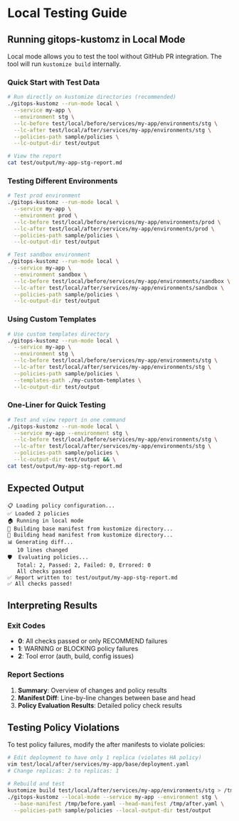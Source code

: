 # Local Testing Guide

## Running gitops-kustomz in Local Mode

Local mode allows you to test the tool without GitHub PR integration. The tool will run `kustomize build` internally.

### Quick Start with Test Data

```bash
# Run directly on kustomize directories (recommended)
./gitops-kustomz --run-mode local \
  --service my-app \
  --environment stg \
  --lc-before test/local/before/services/my-app/environments/stg \
  --lc-after test/local/after/services/my-app/environments/stg \
  --policies-path sample/policies \
  --lc-output-dir test/output

# View the report
cat test/output/my-app-stg-report.md
```

### Testing Different Environments

```bash
# Test prod environment
./gitops-kustomz --run-mode local \
  --service my-app \
  --environment prod \
  --lc-before test/local/before/services/my-app/environments/prod \
  --lc-after test/local/after/services/my-app/environments/prod \
  --policies-path sample/policies \
  --lc-output-dir test/output

# Test sandbox environment
./gitops-kustomz --run-mode local \
  --service my-app \
  --environment sandbox \
  --lc-before test/local/before/services/my-app/environments/sandbox \
  --lc-after test/local/after/services/my-app/environments/sandbox \
  --policies-path sample/policies \
  --lc-output-dir test/output
```

### Using Custom Templates

```bash
# Use custom templates directory
./gitops-kustomz --run-mode local \
  --service my-app \
  --environment stg \
  --lc-before test/local/before/services/my-app/environments/stg \
  --lc-after test/local/after/services/my-app/environments/stg \
  --policies-path sample/policies \
  --templates-path ./my-custom-templates \
  --lc-output-dir test/output
```

### One-Liner for Quick Testing

```bash
# Test and view report in one command
./gitops-kustomz --run-mode local \
  --service my-app --environment stg \
  --lc-before test/local/before/services/my-app/environments/stg \
  --lc-after test/local/after/services/my-app/environments/stg \
  --policies-path sample/policies \
  --lc-output-dir test/output && \
cat test/output/my-app-stg-report.md
```

## Expected Output

```
📋 Loading policy configuration...
✅ Loaded 2 policies
🏠 Running in local mode
🔨 Building base manifest from kustomize directory...
🔨 Building head manifest from kustomize directory...
📊 Generating diff...
   10 lines changed
🛡️  Evaluating policies...
   Total: 2, Passed: 2, Failed: 0, Errored: 0
   All checks passed
✅ Report written to: test/output/my-app-stg-report.md
✅ All checks passed!
```

## Interpreting Results

### Exit Codes
- **0**: All checks passed or only RECOMMEND failures
- **1**: WARNING or BLOCKING policy failures
- **2**: Tool error (auth, build, config issues)

### Report Sections
1. **Summary**: Overview of changes and policy results
2. **Manifest Diff**: Line-by-line changes between base and head
3. **Policy Evaluation Results**: Detailed policy check results

## Testing Policy Violations

To test policy failures, modify the after manifests to violate policies:

```bash
# Edit deployment to have only 1 replica (violates HA policy)
vim test/local/after/services/my-app/base/deployment.yaml
# Change replicas: 2 to replicas: 1

# Rebuild and test
kustomize build test/local/after/services/my-app/environments/stg > /tmp/after.yaml
./gitops-kustomz --local-mode --service my-app --environment stg \
  --base-manifest /tmp/before.yaml --head-manifest /tmp/after.yaml \
  --policies-path sample/policies --local-output-dir test/output
```

